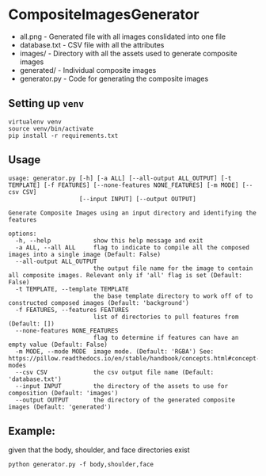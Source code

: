 # CompositeImagesGenerator

- all.png - Generated file with all images conslidated into one file
- database.txt - CSV file with all the attributes
- images/ - Directory with all the assets used to generate composite images
- generated/ - Individual composite images
- generator.py - Code for generating the composite images

## Setting up `venv`
```
virtualenv venv
source venv/bin/activate
pip install -r requirements.txt
```

## Usage
```
usage: generator.py [-h] [-a ALL] [--all-output ALL_OUTPUT] [-t TEMPLATE] [-f FEATURES] [--none-features NONE_FEATURES] [-m MODE] [--csv CSV]
                    [--input INPUT] [--output OUTPUT]

Generate Composite Images using an input directory and identifying the features

options:
  -h, --help            show this help message and exit
  -a ALL, --all ALL     flag to indicate to compile all the composed images into a single image (Default: False)
  --all-output ALL_OUTPUT
                        the output file name for the image to contain all composite images. Relevant only if 'all' flag is set (Default: False)
  -t TEMPLATE, --template TEMPLATE
                        the base template directory to work off of to constructed composed images (Default: 'background')
  -f FEATURES, --features FEATURES
                        list of directories to pull features from (Default: [])
  --none-features NONE_FEATURES
                        flag to determine if features can have an empty value (Default: False)
  -m MODE, --mode MODE  image mode. (Default: 'RGBA') See: https://pillow.readthedocs.io/en/stable/handbook/concepts.html#concept-modes
  --csv CSV             the csv output file name (Default: 'database.txt')
  --input INPUT         the directory of the assets to use for composition (Default: 'images')
  --output OUTPUT       the directory of the generated composite images (Default: 'generated')
```

## Example:
given that the body, shoulder, and face directories exist
```
python generator.py -f body,shoulder,face
```
